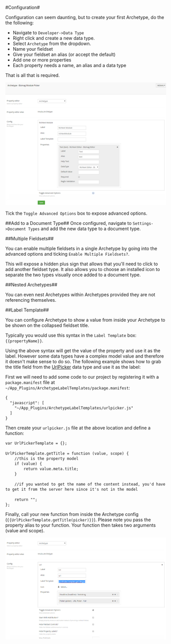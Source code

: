 #Configuration#

Configuration can seem daunting, but to create your first Archetype, do the the following:

* Navigate to `Developer->Data Type`
* Right click and create a new data type.
* Select `Archetype` from the dropdown.
* Name your fieldset
* Give your fieldset an alias (or accept the default)
* Add one or more properties
* Each property needs a name, an alias and a data type

That is all that is required.

![config](assets/config.png)

Tick the `Toggle Advanced Options` box to expose advanced options.

##Add to a Document Type##
Once configured, navigate to `Settings->Document Types` and add the new data type to a document type.

##Multiple Fieldsets##

You can enable multiple fieldsets in a single Archetype by going into the advanced options and ticking `Enable Multiple Fieldsets?`.

This will expose a hidden plus sign that allows that you'll need to click to add another fieldset type.  It also allows you to choose an installed icon to separate the two types visually once added to a document type.

##Nested Archetypes##

You can even nest Archetypes within Archetypes provided they are not referencing themselves.

##Label Template##

You can configure Archetype to show a value from inside your Archetype to be shown on the collapsed fieldset title.

Typically you would use this syntax in the `Label Template` box: `{{propertyName}}`.

Using the above syntax will get the value of the property and use it as the label.  However some data types have a complex model value and therefore it doesn't make sense to do so.  The following example shows how to grab the title field from the [UrlPicker](https://www.nuget.org/packages/UrlPicker/) data type and use it as the label:

First we will need to add some code to our project by registering it with a `package.manifest` file at `~/App_Plugins/ArchetypeLabelTemplates/package.manifest`:

```
{
  "javascript": [
    "~/App_Plugins/ArchetypeLabelTemplates/urlpicker.js"
  ]
}
```

Then create your `urlpicker.js` file at the above location and define a function:

```
var UrlPickerTemplate = {};
 
UrlPickerTemplate.getTitle = function (value, scope) { 
    //this is the property model
    if (value) {
        return value.meta.title;
    }
    
    //if you wanted to get the name of the content instead, you'd have to get it from the server here since it's not in the model
 
    return "";
};
```

Finally, call your new function from inside the Archetype config (`{{UrlPickerTemplate.getTitle(picker)}}`).  Please note you pass the property alias to your function.  Your function then takes two arguments (value and scope).

![template](assets/label-template.png)